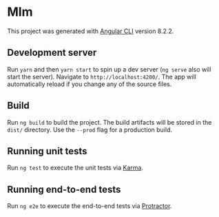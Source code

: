 # Mlm

This project was generated with [Angular CLI](https://github.com/angular/angular-cli) version 8.2.2.

## Development server

Run `yarn` and then `yarn start` to spin up a dev server (`ng serve` also will start the server). Navigate to `http://localhost:4200/`. The app will automatically reload if you change any of the source files.

## Build

Run `ng build` to build the project. The build artifacts will be stored in the `dist/` directory. Use the `--prod` flag for a production build.

## Running unit tests

Run `ng test` to execute the unit tests via [Karma](https://karma-runner.github.io).

## Running end-to-end tests

Run `ng e2e` to execute the end-to-end tests via [Protractor](http://www.protractortest.org/).